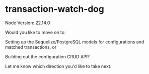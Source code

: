 # transaction-watch-dog

Node Version: 22.14.0


Would you like to move on to:

Setting up the Sequelize/PostgreSQL models for configurations and matched transactions, or

Building out the configuration CRUD API?

Let me know which direction you'd like to take next.